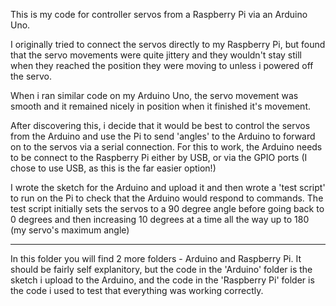 This is my code for controller servos from a Raspberry Pi via an Arduino Uno.

I originally tried to connect the servos directly to my Raspberry Pi, but found that the servo movements were quite jittery and they wouldn't stay still when they reached the position they were moving to unless i powered off the servo.

When i ran similar code on my Arduino Uno, the servo movement was smooth and it remained nicely in position when it finished it's movement.

After discovering this, i decide that it would be best to control the servos from the Arduino and use the Pi to send 'angles' to the Arduino to forward on to the servos via a serial connection.
For this to work, the Arduino needs to be connect to the Raspberry Pi either by USB, or via the GPIO ports (I chose to use USB, as this is the far easier option!)

I wrote the sketch for the Arduino and upload it and then wrote a 'test script' to run on the Pi to check that the Arduino would respond to commands.
The test script initially sets the servos to a 90 degree angle before going back to 0 degrees and then increasing 10 degrees at a time all the way up to 180 (my servo's maximum angle)

----

In this folder you will find 2 more folders - Arduino and Raspberry Pi.
It should be fairly self explanitory, but the code in the 'Arduino' folder is the sketch i upload to the Arduino, and the code in the 'Raspberry Pi' folder is the code i used to test that everything was working correctly.